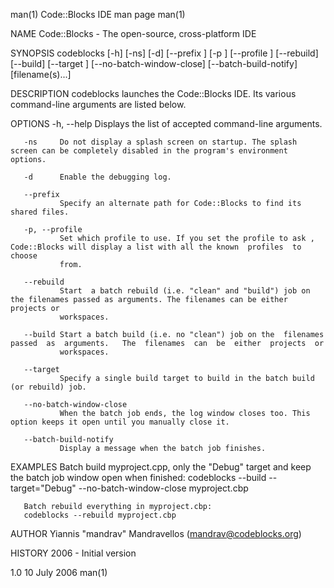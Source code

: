 man(1)                                                       Code::Blocks IDE man page                                                      man(1)

NAME
       Code::Blocks - The open-source, cross-platform IDE

SYNOPSIS
       codeblocks  [-h]  [-ns] [-d] [--prefix <str>] [-p <str>] [--profile <str>] [--rebuild] [--build] [--target <str>] [--no-batch-window-close]
       [--batch-build-notify] [filename(s)...]

DESCRIPTION
       codeblocks launches the Code::Blocks IDE. Its various command-line arguments are listed below.

OPTIONS
       -h, --help
               Displays the list of accepted command-line arguments.

       -ns     Do not display a splash screen on startup. The splash screen can be completely disabled in the program's environment options.

       -d      Enable the debugging log.

       --prefix
               Specify an alternate path for Code::Blocks to find its shared files.

       -p, --profile
               Set which profile to use. If you set the profile to ask , Code::Blocks will display a list with all the known  profiles  to  choose
               from.

       --rebuild
               Start  a batch rebuild (i.e. "clean" and "build") job on the filenames passed as arguments. The filenames can be either projects or
               workspaces.

       --build Start a batch build (i.e. no "clean") job on the  filenames  passed  as  arguments.   The  filenames  can  be  either  projects  or
               workspaces.

       --target
               Specify a single build target to build in the batch build (or rebuild) job.

       --no-batch-window-close
               When the batch job ends, the log window closes too. This option keeps it open until you manually close it.

       --batch-build-notify
               Display a message when the batch job finishes.

EXAMPLES
       Batch build myproject.cpp, only the "Debug" target and keep the batch job window open when finished:
       codeblocks --build --target="Debug" --no-batch-window-close myproject.cbp

       Batch rebuild everything in myproject.cbp:
       codeblocks --rebuild myproject.cbp

AUTHOR
       Yiannis "mandrav" Mandravellos (mandrav@codeblocks.org)

HISTORY
       2006 - Initial version

1.0                                                                10 July 2006                                                             man(1)
